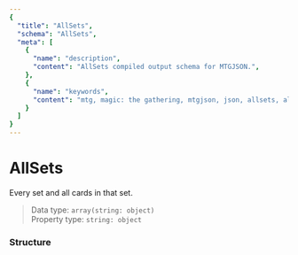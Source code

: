 ```yaml
---
{
  "title": "AllSets",
  "schema": "AllSets",
  "meta": [
    {
      "name": "description",
      "content": "AllSets compiled output schema for MTGJSON.",
    },
    {
      "name": "keywords",
      "content": "mtg, magic: the gathering, mtgjson, json, allsets, all sets",
    }
  ]
}
---
```


# AllSets

Every set and all cards in that set.

> Data type: `array(string: object)`  
> Property type: `string: object`  

### Structure

<GenerateTable/>
